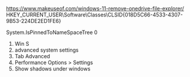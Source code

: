 
<https://www.makeuseof.com/windows-11-remove-onedrive-file-explorer/>
HKEY_CURRENT_USER\Software\Classes\CLSID\{018D5C66-4533-4307-9B53-224DE2ED1FE6}

System.IsPinnedToNameSpaceTree
0

1. Win S
1. advanced system settings
1. Tab Advanced
1. Performance Options > Settings
1. Show shadows under windows